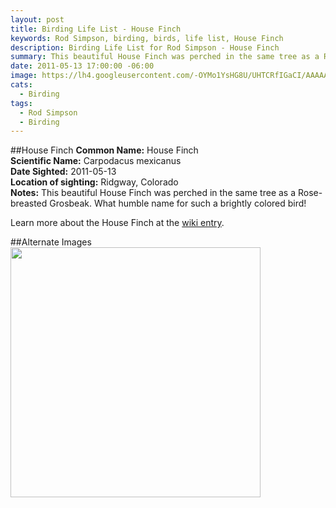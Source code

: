 ```yaml
---
layout: post
title: Birding Life List - House Finch
keywords: Rod Simpson, birding, birds, life list, House Finch
description: Birding Life List for Rod Simpson - House Finch
summary: This beautiful House Finch was perched in the same tree as a Rose-breasted Grosbeak.  What humble name for such a brightly colored bird!
date: 2011-05-13 17:00:00 -06:00
image: https://lh4.googleusercontent.com/-OYMo1YsHG8U/UHTCRfIGaCI/AAAAAAAAAh4/rNpOXJ4XySI/s640/untitled.jpg
cats:
  - Birding
tags:
  - Rod Simpson
  - Birding
---
```


##House Finch
**Common Name:** House Finch  
**Scientific Name:** Carpodacus mexicanus  
**Date Sighted:** 2011-05-13  
**Location of sighting:** Ridgway, Colorado  
**Notes:** This beautiful House Finch was perched in the same tree as a Rose-breasted Grosbeak.  What humble name for such a brightly colored bird!



Learn more about the House Finch at the [wiki entry](http://en.wikipedia.org/wiki/House_Finch).

##Alternate Images
<a href="https://lh4.googleusercontent.com/-i_bAQwHAsTQ/UHTCSyzgEXI/AAAAAAAAAiA/Sl_B62UUbF0/s640/untitled-2.jpg">
<img src="https://lh4.googleusercontent.com/-i_bAQwHAsTQ/UHTCSyzgEXI/AAAAAAAAAiA/Sl_B62UUbF0/s640/untitled-2.jpg" style="width: 400px">
</a>